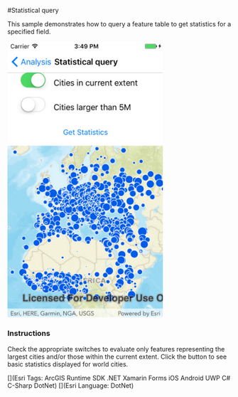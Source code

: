 #Statistical query

This sample demonstrates how to query a feature table to get statistics for a specified field.

<img src="StatisticalQuery.jpg" width="350"/>

### Instructions

Check the appropriate switches to evaluate only features representing the largest cities and/or those within the current extent. Click the button to see basic statistics displayed for world cities.

[](Esri Tags: ArcGIS Runtime SDK .NET Xamarin Forms iOS Android UWP  C# C-Sharp DotNet)
[](Esri Language: DotNet)
